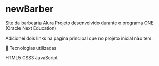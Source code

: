 # newBarber
Site da barbearia Alura
Projeto desenvolvido durante  o   programa
ONE (Oracle Next Education) 

Adicionei dois links na pagina principal
que no projeto inicial não tem.

🔧 Tecnologias utilizadas

HTML5 CSS3 JavaScript

